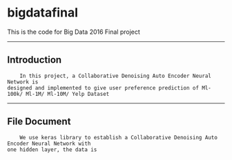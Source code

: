 # bigdatafinal
This is the code for Big Data 2016 Final project


------------
Introduction
------------ 
    
        In this project, a Collaborative Denoising Auto Encoder Neural Network is
    designed and implemented to give user preference prediction of Ml-100k/ Ml-1M/ Ml-10M/ Yelp Dataset


-------------
File Document
-------------

        We use keras library to establish a Collaborative Denoising Auto Encoder Neural Network with
    one hidden layer, the data is     
     
